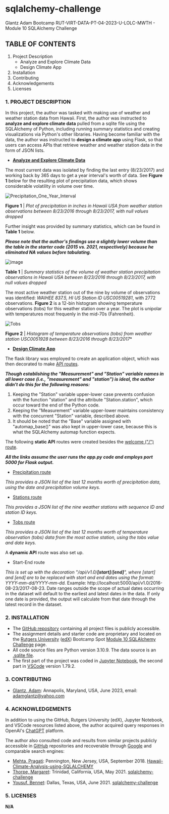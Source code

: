 # sqlalchemy-challenge
Glantz Adam Bootcamp RUT-VIRT-DATA-PT-04-2023-U-LOLC-MWTH - Module 10 SQLAlchemy Challenge

## TABLE OF CONTENTS

1. Project Description
   - Analyze and Explore Climate Data
   - Design Climate App
2. Installation
3. Contributing
4. Acknowledgements
5. Licenses

### 1. PROJECT DESCRIPTION

In this project, the author was tasked with making use of weather and weather station data from Hawaii. First, the author was instructed to **analyze and explore climate data** pulled from a sqlite file using the SQLAlchemy of Python, including running summary statistics and creating visualizations via Python's other libraries. Having become familiar with the data, the author was instructed to **design a climate app** using Flask, so that users can access APIs that retrieve weather and weather station data in the form of JSON lists. 

- [**Analyze and Explore Climate Data**](https://courses.bootcampspot.com/courses/3337/assignments/54000?module_item_id=961336)

The most current data was isolated by finding the last entry (8/23/2017) and working back by 365 days to get a year interval's worth of data. See **Figure 1** below for the resulting plot of precipitation data, which shows considerable volatility in volume over time.

![Precipitation_One_Year_Interval](https://github.com/aglantzrbc/sqlalchemy-challenge/assets/127694342/75d38e23-0307-4104-9c5e-34cf3510294e)

**Figure 1** | *Plot of precipitation in inches in Hawaii USA from weather station observations between 8/23/2016 through 8/23/2017, with null values dropped*

Further insight was provided by summary statistics, which can be found in **Table 1** below.

**_Please note that the author's findings use a slightly lower volume than the table in the starter code (2015 vs. 2021, respectively) because he eliminated NA values before tabulating._**

![image](https://github.com/aglantzrbc/sqlalchemy-challenge/assets/127694342/78cde0e3-5219-47ab-bc96-54eb704e481d)

**Table 1** | *Summary statistics of the volume of weather station precipitation observations in Hawaii USA between 8/23/2016 through 8/23/2017, with null values dropped*

The most active weather station out of the nine by volume of observations was identified: *WAIHEE 837.5, HI US Station ID USC00519281*, with 2772 observations. **Figure 2** is a 12-bin histogram showing temperature observations (tobs) for this weather station over a year. The plot is unipolar with temperatures most frequenly in the mid-70s (Fahrenheit).

![Tobs](https://github.com/aglantzrbc/sqlalchemy-challenge/assets/127694342/5c11f138-43c1-4c81-9fa0-b64a2a687561)

**Figure 2** | *Histogram of temperature observations (tobs) from weather station USC0051928 between 8/23/2016 through 8/23/2017**

- [**Design Climate App**](https://courses.bootcampspot.com/courses/3337/assignments/54000?module_item_id=961336)

The flask library was employed to create an application object, which was then decorated to make [API routes](http://localhost:5000/).

**_Though establishing the "Measurement" and "Station" variable names in all lower case (i.e., "measurement" and "station") is ideal, the author didn't do this for the following reasons:_**

1. Keeping the "Station" variable upper-lower case prevents confusion with the function "station" and the attribute "Station.station", which occur toward the end of the Python code.
2. Keeping the "Measurement" variable upper-lower maintains consistency with the concurrent "Station" variable, described above.
3. It should be noted that the "Base" variable assigned with "automap_base()" was also kept in upper-lower case, because this is what the SQLAlchemy automap function expects.

The following **static API** routes were created besides the [welcome ("/") route](http://localhost:5000/).

**_All the links assume the user runs the app.py code and employs port 5000 for Flask output._**

- [Precipitation route](http://localhost:5000/api/v1.0/precipitation)

*This provides a JSON list of the last 12 months worth of precipitation data, using the date and precipitation volume keys.*

- [Stations route](http://localhost:5000/api/v1.0/stations)

*This provides a JSON list of the nine weather stations with sequence ID and station ID keys.*

- [Tobs route](http://localhost:5000/api/v1.0/tobs)

*This provides a JSON list of the last 12 months worth of temperature observation (tobs) data from the most active station, using the tobs value and date keys.*

A **dynamic API** route was also set up.

- Start-End route

*This is set up with the decoration "/api/v1.0/**[start]**/**[end]**", where [start] and [end] are to be replaced with start and end dates using the format: YYYY-mm-dd/YYYY-mm-dd.* Example: http://localhost:5000/api/v1.0/2016-08-23/2017-08-23. Date ranges outside the scope of actual dates occurring in the dataset will default to the earliest and latest dates in the data.
If only one date is provided, the output will calculate from that date through the latest record in the dataset.

### 2. INSTALLATION

- The [GitHub repository](https://github.com/aglantzrbc/sqlalchemy-challenge) containing all project files is publicly accessible.
- The assignment details and starter code are proprietary and located on the [Rutgers University](https://www.rutgers.edu/) ([edX](https://www.edx.org/)) Bootcamp Spot [Module 10 SQLAlchemy Challenge](https://courses.bootcampspot.com/courses/3337/assignments/54000?module_item_id=961336) page.
- All code source files are Python version 3.10.9. The data source is an [.sqlite file](https://www.sqlite.org/index.ht).
- The first part of the project was coded in [Jupyter Notebook](https://jupyter-notebook.readthedocs.io/en/stable/), the second part in [VSCode](https://code.visualstudio.com/) version 1.79.2.

### 3. CONTRIBUTING

- [Glantz, Adam](https://www.linkedin.com/in/adam-glantz/): Annapolis, Maryland, USA, June 2023, email: adamglantz@yahoo.com

### 4. ACKNOWLEDGEMENTS

In addition to using the GitHub, Rutgers University (edX), Jupyter Notebook, and VSCode resources listed above, the author acquired query responses in OpenAI's [ChatGPT](https://chat.openai.com/) platform.

The author also consulted code and results from similar projects publicly accessible in [GitHub](https://github.com/) repositories and recoverable through [Google](https://www.google.com/) and comparable search engines:

- [Mehta, Pragati](https://www.linkedin.com/in/pragati-mehta-%E2%99%95-3b10823/): Pennington, New Jersey, USA, September 2018. [Hawaii-Climate-Analysis-using-SQLALCHEMY](https://github.com/PragatisGitHub/Hawaii-Climate-Analysis-using-SQLALCHEMY)
- [Thorpe, Margaret](https://www.linkedin.com/in/margaret-thorpe-datapm/): Trinidad, California, USA, May 2021. [sqlalchemy-challenge](https://github.com/MThorpester/sqlalchemy-challenge)
- [Yousuf, Bennet](https://www.linkedin.com/in/bennetyousuf/): Dallas, Texas, USA, June 2021. [sqlalchemy-challenge](https://github.com/bennetyousuf/sqlalchemy-challenge)

### 5. LICENSES

**N/A**

